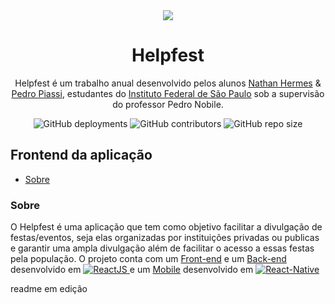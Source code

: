 <div align="center">
  <img src="https://github.com/NathanHGS/helpfest-frontend/blob/main/public/favicon.ico" />
  
  <h1>Helpfest</h1>
</div>
<p align="center">
  Helpfest é um trabalho anual desenvolvido pelos alunos <a href="https://github.com/NathanHGS">Nathan Hermes</a> & <a href="https://github.com/PedroPiassi">Pedro                 Piassi</a>, estudantes do <a href="https://scl.ifsp.edu.br">Instituto Federal de São Paulo</a> sob a supervisão do professor Pedro Nobile.
</p>

<div align="center">
  <img alt="GitHub deployments" src="https://img.shields.io/github/deployments/NathanHGS/helpfest-frontend/frontend-helpfest">
  <img alt="GitHub contributors" src="https://img.shields.io/github/contributors/NathanHGS/helpfest-frontend">
  <img alt="GitHub repo size" src="https://img.shields.io/github/repo-size/NathanHGS/helpfest-frontend">
</div> 

## Frontend da aplicação

* [Sobre](#sobre)

### Sobre
O Helpfest é uma aplicação que tem como objetivo facilitar a divulgação de festas/eventos, seja elas organizadas por instituições privadas ou publicas e garantir uma ampla divulgação além de facilitar o acesso a essas festas pela população. O projeto conta com um [Front-end](https://github.com/NathanHGS/helpfest-frontend) e um [Back-end](https://github.com/NathanHGS/helpfest-backend) desenvolvido em <a href="https://pt-br.reactjs.org" target="_blank">
  <img alt="ReactJS" src="https://img.shields.io/badge/ReactJS-version%2017.0.1-%2361dbfb">
</a> e um [Mobile](https://github.com/NathanHGS/helpfest-mobile) desenvolvido em <a href="https://reactnative.dev" target="_blank">
  <img alt="React-Native" src="https://img.shields.io/badge/React--Native-version%200.63-%2361dbfb">
</a>

readme em edição
